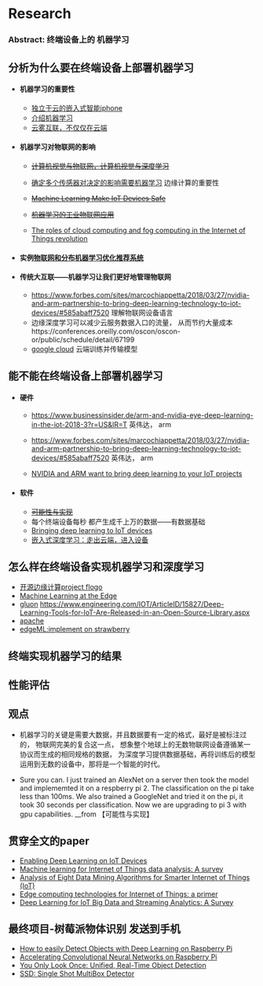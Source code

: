 # Research

### Abstract: 终端设备上的 机器学习  



## 分析为什么要在终端设备上部署机器学习

- #### 机器学习的重要性

  - [独立于云的嵌入式智能iphone](https://diginomica.com/2017/11/21/embedded-deep-learning-out-of-the-cloud-and-onto-devices/)
  - [介绍机器学习](http://www.opengardensblog.futuretext.com/archives/2015/05/an-introduction-to-deep-learning-and-its-role-for-iot-future-cities.html)
  - [云雾互联，不仅仅在云端](https://www.iotforall.com/intelligent-iot-fog-computing-trends/)

- #### 机器学习对物联网的影响

  - ~~[计算机视觉与物联网，计算机视觉与深度学习](https://strategyofthings.io/iot-computer-vision)~~

  - [确定多个传感器对决定的影响需要机器学习](https://internetofthingsagenda.techtarget.com/blog/IoT-Agenda/Smarter-IoT-applications-incorporate-machine-learning)  边缘计算的重要性

  - ~~[Machine Learning Make IoT Devices Safe](https://www.greycampus.com/blog/big-data/machine-learning-for-a-stronger-iot-security-environment)~~ 

  - ~~[机器学习的工业物联网应用](https://www.computerweekly.com/news/450431977/How-machine-learning-is-applied-in-industrial-IoT)~~

  - [The roles of cloud computing and fog computing in the Internet of Things revolution](http://www.businessinsider.com/internet-of-things-cloud-computing-2016-10)

- #### 实例[物联网和分布机器学习优化推荐系统](https://ieeexplore.ieee.org/stamp/stamp.jsp?tp=&arnumber=7562703) 

- #### 传统大互联——机器学习让我们更好地管理物联网

  - https://www.forbes.com/sites/marcochiappetta/2018/03/27/nvidia-and-arm-partnership-to-bring-deep-learning-technology-to-iot-devices/#585abaff7520 理解物联网设备语言
  - 边缘深度学习可以减少云服务数据入口的流量， 从而节约大量成本https://conferences.oreilly.com/oscon/oscon-or/public/schedule/detail/67199
  - [google cloud](https://cloud.google.com/solutions/automating-iot-machine-learning) 云端训练并传输模型

## 能不能在终端设备上部署机器学习

- #### 硬件

  - https://www.businessinsider.de/arm-and-nvidia-eye-deep-learning-in-the-iot-2018-3?r=US&IR=T 英伟达， arm

  - https://www.forbes.com/sites/marcochiappetta/2018/03/27/nvidia-and-arm-partnership-to-bring-deep-learning-technology-to-iot-devices/#585abaff7520 英伟达， arm

  - [NVIDIA and ARM want to bring deep learning to your IoT projects](https://www.techrepublic.com/article/nvidia-and-arm-want-to-bring-deep-learning-to-your-iot-projects/)

- #### 软件

  - ~~[可能性与实现](https://www.researchgate.net/post/Can_IoT_applications_benefit_from_deep_learning_architectures_at_their_resource-constrained_devices)~~
  - 每个终端设备每秒 都产生成千上万的数据——有数据基础
  - [Bringing deep learning to IoT devices](http://samsungnext.com/whats-next/deep-learning-iot/)
  - [嵌入式深度学习：走出云端，进入设备](https://diginomica.com/2017/11/21/embedded-deep-learning-out-of-the-cloud-and-onto-devices/)

## 怎么样在终端设备实现机器学习和深度学习

- [开源边缘计算project flogo](https://www.flogo.io/)
- [Machine Learning at the Edge](https://www.ugent.be/ea/idlab/en/research/ai-for-robotics-and-iot/machine-learning-at-the-edge.htm)
- [gluon](https://zh.gluon.ai/index.html)  https://www.engineering.com/IOT/ArticleID/15827/Deep-Learning-Tools-for-IoT-Are-Released-in-an-Open-Source-Library.aspx
- [apache](https://github.com/apache/incubator-mxnet)
- [edgeML:implement on strawberry](https://www.microsoft.com/en-us/research/project/resource-efficient-ml-for-the-edge-and-endpoint-iot-devices/) 

## 终端实现机器学习的结果

## 性能评估

## 观点	

- 机器学习的关键是需要大数据，并且数据要有一定的格式，最好是被标注过的， 物联网完美的复合这一点， 想象整个地球上的无数物联网设备遵循某一协议而生成的相同规格的数据， 为深度学习提供数据基础，再将训练后的模型运用到无数的设备中，那将是一个智能的时代。

- Sure you can. I just trained an AlexNet on a server then took the model and implememted it on a respberry pi 2. The classification on the pi take less than 100ms. We also trained a GoogleNet and tried it on the pi, it took 30 seconds per classification. Now we are upgrading to pi 3 with gpu capabilities. __from 【可能性与实现】

## 贯穿全文的paper

- [Enabling Deep Learning on IoT Devices](https://ieeexplore.ieee.org/stamp/stamp.jsp?tp=&arnumber=8057306)
- [Machine learning for Internet of Things data analysis: A survey]()
- [Analysis of Eight Data Mining Algorithms for Smarter Internet of Things (IoT)](https://ac.els-cdn.com/S187705091632213X/1-s2.0-S187705091632213X-main.pdf?_tid=68251758-67fa-4925-838a-792a7ff8289e&acdnat=1528982865_848f05805f6ba57068c257350ab195da)
- [Edge computing technologies for Internet of Things: a primer](https://reader.elsevier.com/reader/sd/16E059C8CAC000CA66E2EDF55A93AB9BAED514E53FBB2FEF81A2B2DA1836E1BFAD47D8504813DB4857B3A7F16ADA6BCC)
- [Deep Learning for IoT Big Data and Streaming Analytics: A Survey](https://arxiv.org/pdf/1712.04301.pdf) 

## 最终项目-树莓派物体识别 发送到手机

- [How to easily Detect Objects with Deep Learning on Raspberry Pi](https://medium.com/nanonets/how-to-easily-detect-objects-with-deep-learning-on-raspberrypi-225f29635c74)
- [Accelerating Convolutional Neural Networks on Raspberry Pi](http://cv-tricks.com/artificial-intelligence/deep-learning/accelerating-convolutional-neural-networks-on-raspberry-pi/)
- [You Only Look Once: Unified, Real-Time Object Detection](https://pjreddie.com/media/files/papers/yolo_1.pdf)
- [SSD: Single Shot MultiBox Detector](https://arxiv.org/abs/1512.02325)
